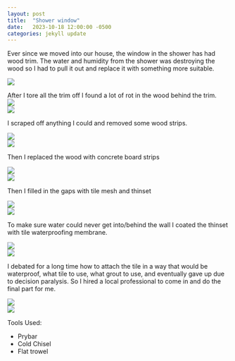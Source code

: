 ```yaml
---
layout: post
title:  "Shower window"
date:   2023-10-18 12:00:00 -0500
categories: jekyll update
---
```


Ever since we moved into our house, the window in the shower has had wood trim. The water and humidity from the shower was destroying the wood so I had to pull it out and replace it with something more suitable.

![][01-wood]  

After I tore all the trim off I found a lot of rot in the wood behind the trim.  
![][02-bare]  
![][03-bare]  
  
I scraped off anything I could and removed some wood strips.
  
![][04-cleaned]  
![][05-cleaned]  

Then I replaced the wood with concrete board strips  
  
![][06-backer]  
![][07-backer]  

Then I filled in the gaps with tile mesh and thinset 
  
![][08-thinset]  
![][09-thinset]  
  
To make sure water could never get into/behind the wall I coated the thinset with tile waterproofing membrane.  
  
![][10-coating]  
![][11-coating]    
  
I debated for a long time how to attach the tile in a way that would be waterproof, what tile to use, what grout to use, and eventually gave up due to decision paralysis. So I hired a local professional to come in and do the final part for me.

![][12-finished]  
![][13-finished]    


Tools Used:
 - Prybar
 - Cold Chisel
 - Flat trowel

[01-wood]: /assets/image/2023-11-10-shower-window/01-wood.jpg
[02-bare]: /assets/image/2023-11-10-shower-window/02-bare.jpg
[03-bare]: /assets/image/2023-11-10-shower-window/03-bare.jpg
[04-cleaned]: /assets/image/2023-11-10-shower-window/04-cleaned.jpg
[05-cleaned]: /assets/image/2023-11-10-shower-window/05-cleaned.jpg
[06-backer]: /assets/image/2023-11-10-shower-window/06-backer.jpg
[07-backer]: /assets/image/2023-11-10-shower-window/07-backer.jpg
[08-thinset]: /assets/image/2023-11-10-shower-window/08-thinset.jpg
[09-thinset]: /assets/image/2023-11-10-shower-window/09-thinset.jpg
[10-coating]: /assets/image/2023-11-10-shower-window/10-coating.jpg
[11-coating]: /assets/image/2023-11-10-shower-window/11-coating.jpg
[12-finished]: /assets/image/2023-11-10-shower-window/12-finished.jpg
[13-finished]: /assets/image/2023-11-10-shower-window/13-finished.jpg